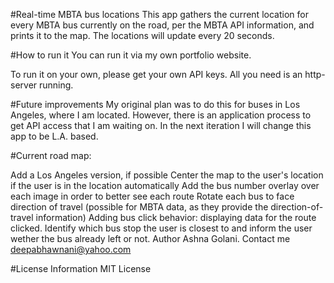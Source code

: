 #Real-time MBTA bus locations
This app gathers the current location for every MBTA bus currently on the road, per the MBTA API information, and prints it to the map. The locations will update every 20 seconds.

#How to run it
You can run it via my own portfolio website.

To run it on your own, please get your own API keys. All you need is an http-server running.

#Future improvements
My original plan was to do this for buses in Los Angeles, where I am located. However, there is an application process to get API access that I am waiting on. In the next iteration I will change this app to be L.A. based.

#Current road map:

Add a Los Angeles version, if possible
Center the map to the user's location if the user is in the location automatically
Add the bus number overlay over each image in order to better see each route
Rotate each bus to face direction of travel (possible for MBTA data, as they provide the direction-of-travel information)
Adding bus click behavior: displaying data for the route clicked.
Identify which bus stop the user is closest to and inform the user wether the bus already left or not.
Author
Ashna Golani. Contact me deepabhawnani@yahoo.com

#License Information
MIT License
